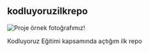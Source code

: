 ##  kodluyoruzilkrepo

![Proje örnek fotoğrafımız!](about.jpg "Kodluyoruz Eğitimi")

Kodluyoruz Eğitimi kapsamında açtığım ilk repo